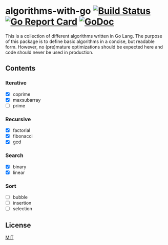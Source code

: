 # algorithms-with-go [![Build Status](https://travis-ci.org/yefremov/algorithms-with-go.svg?branch=master)](https://travis-ci.org/yefremov/algorithms-with-go) [![Go Report Card](https://goreportcard.com/badge/github.com/yefremov/algorithms-with-go)](https://goreportcard.com/report/github.com/yefremov/algorithms-with-go) [![GoDoc](https://godoc.org/github.com/yefremov/algorithms-with-go?status.svg)](https://godoc.org/github.com/yefremov/algorithms-with-go)

This is a collection of different algorithms written in Go Lang.
The purpose of this package is to define basic algorithms in a concise,
but readable form. However, no (pre)mature optimizations should be
expected here and code should never be used in production.

## Contents

### Iterative

  - [x] coprime
  - [x] maxsubarray
  - [ ] prime

### Recursive

  - [x] factorial
  - [x] fibonacci
  - [x] gcd

### Search

  - [x] binary
  - [x] linear

### Sort

 - [ ] bubble
 - [ ] insertion
 - [ ] selection

## License

  [MIT](LICENSE)
